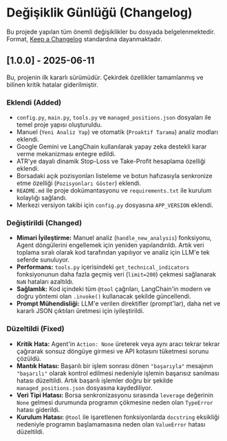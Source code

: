 # Değişiklik Günlüğü (Changelog)

Bu projede yapılan tüm önemli değişiklikler bu dosyada belgelenmektedir.
Format, [Keep a Changelog](https://keepachangelog.com/en/1.0.0/) standardına dayanmaktadır.

## [1.0.0] - 2025-06-11

Bu, projenin ilk kararlı sürümüdür. Çekirdek özellikler tamamlanmış ve bilinen kritik hatalar giderilmiştir.

### Eklendi (Added)
- `config.py`, `main.py`, `tools.py` ve `managed_positions.json` dosyaları ile temel proje yapısı oluşturuldu.
- Manuel (`Yeni Analiz Yap`) ve otomatik (`Proaktif Tarama`) analiz modları eklendi.
- Google Gemini ve LangChain kullanılarak yapay zeka destekli karar verme mekanizması entegre edildi.
- ATR'ye dayalı dinamik Stop-Loss ve Take-Profit hesaplama özelliği eklendi.
- Borsadaki açık pozisyonları listeleme ve botun hafızasıyla senkronize etme özelliği (`Pozisyonları Göster`) eklendi.
- `README.md` ile proje dokümantasyonu ve `requirements.txt` ile kurulum kolaylığı sağlandı.
- Merkezi versiyon takibi için `config.py` dosyasına `APP_VERSION` eklendi.

### Değiştirildi (Changed)
- **Mimari İyileştirme:** Manuel analiz (`handle_new_analysis`) fonksiyonu, Agent döngülerini engellemek için yeniden yapılandırıldı. Artık veri toplama sıralı olarak kod tarafından yapılıyor ve analiz için LLM'e tek seferde sunuluyor.
- **Performans:** `tools.py` içerisindeki `get_technical_indicators` fonksiyonunun daha fazla geçmiş veri (`limit=200`) çekmesi sağlanarak `NaN` hataları azaltıldı.
- **Sağlamlık:** Kod içindeki tüm `@tool` çağrıları, LangChain'in modern ve doğru yöntemi olan `.invoke()` kullanacak şekilde güncellendi.
- **Prompt Mühendisliği:** LLM'e verilen direktifler (prompt'lar), daha net ve kararlı JSON çıktıları üretmesi için iyileştirildi.

### Düzeltildi (Fixed)
- **Kritik Hata:** Agent'in `Action: None` üreterek veya aynı aracı tekrar tekrar çağırarak sonsuz döngüye girmesi ve API kotasını tüketmesi sorunu çözüldü.
- **Mantık Hatası:** Başarılı bir işlem sonrası dönen `"başarıyla"` mesajının `"başarılı"` olarak kontrol edilmesi nedeniyle işlemin başarısız sanılması hatası düzeltildi. Artık başarılı işlemler doğru bir şekilde `managed_positions.json` dosyasına kaydediliyor.
- **Veri Tipi Hatası:** Borsa senkronizasyonu sırasında `leverage` değerinin `None` gelmesi durumunda programın çökmesine neden olan `TypeError` hatası giderildi.
- **Kurulum Hatası:** `@tool` ile işaretlenen fonksiyonlarda `docstring` eksikliği nedeniyle programın başlamamasına neden olan `ValueError` hatası düzeltildi.